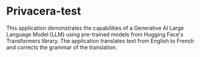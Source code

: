 # Privacera-test
This application demonstrates the capabilities of a Generative AI Large Language Model (LLM) using pre-trained models from Hugging Face's Transformers library. The application translates text from English to French and corrects the grammar of the translation.

